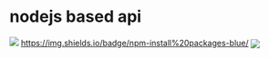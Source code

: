 # nodejs based api
![](https://img.shields.io/badge/<WORD_ON_LEFT>-<npm>-informational?style=flat&logo=data:image/svg%2bxml;base64,<BASE64_DATA>)
<https://img.shields.io/badge/npm-install%20packages-blue/>
<img align="center" src="https://github-readme-stats.vercel.app/api/<CARD_TYPE>/?username=<USERNAME>&theme=<THEME_NAME>" />
